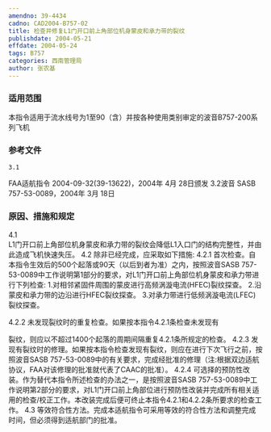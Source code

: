 ```yaml
---
amendno: 39-4434
cadno: CAD2004-B757-02
title: 检查并修复L1门开口前上角部位机身蒙皮和承力带的裂纹
publishdate: 2004-05-21
effdate: 2004-05-24
tags: B757
categories: 西南管理局
author: 张农基
---
```


### 适用范围 
本指令适用于流水线号为1至90（含）并按各种使用类别审定的波音B757-200系列飞机

### 参考文件
    3.1
  FAA适航指令 2004-09-32(39-13622)，2004年 4月 28日颁发
    3.2波音 
SASB 757-53-0089，2004年 3月 18日


### 原因、措施和规定 
4.1  
L1门开口前上角部位机身蒙皮和承力带的裂纹会降低L1入口门的结构完整性，并由此造成飞机快速失压。 
4.2
 除非已经完成，应采取如下措施: 
4.2.1
 首次检查。自本指令生效后的500个起落或90天（以后到者为准）之内，按照波音SASB 757-53-0089中工作说明第1部分的要求，对L1门开口前上角部位机身蒙皮和承力带进行下列检查: 
    1.对相邻紧固件周围的蒙皮进行高频涡漩电流(HFEC)裂纹探查。 
    2.沿蒙皮和承力带的边沿进行HFEC裂纹探查。 
    3.对承力带进行低频涡漩电流(LFEC)裂纹探查。 

4.2.2
 未发现裂纹时的重复检查。如果按本指令4.2.1条检查未发现有

  
裂纹，则应以不超过1400个起落的周期间隔重复4.2.1条所规定的检查。 
4.2.3
 发现有裂纹时的修理。如果按本指令检查发现有裂纹，则应在进行下次飞行之前，按照波音SASB 757-53-0089中的有关要求，完成经批准的修理（注:根据双边适航协议，FAA对该修理的批准就代表了CAAC的批准）。 
4.2.4
 可选择的预防性改装。作为替代本指令所述检查的办法之一，是按照波音SASB 757-53-0089中工作说明第2部分的要求，对L1门开口前上角部位进行预防性改装并完成所有相关适用的检查/校正工作。本改装完成后便可终止本指令4.2.1和4.2.2条所要求的检查工作。 
4.3
 等效符合性方法。完成本适航指令可采用等效的符合性方法和调整完成时间，但必须得到适航部门的批准。


